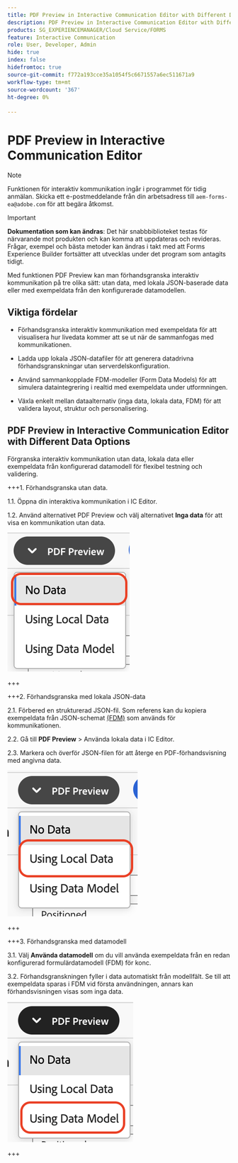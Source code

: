 ```yaml
---
title: PDF Preview in Interactive Communication Editor with Different Data Options
description: PDF Preview in Interactive Communication Editor with Different Data Options to preview Interactive Communications in three different ways.
products: SG_EXPERIENCEMANAGER/Cloud Service/FORMS
feature: Interactive Communication
role: User, Developer, Admin
hide: true
index: false
hidefromtoc: true
source-git-commit: f772a193cce35a1054f5c6671557a6ec511671a9
workflow-type: tm+mt
source-wordcount: '367'
ht-degree: 0%

---
```



# PDF Preview in Interactive Communication Editor

>[!NOTE]
>
> Funktionen för interaktiv kommunikation ingår i programmet för tidig anmälan. Skicka ett e-postmeddelande från din arbetsadress till `aem-forms-ea@adobe.com` för att begära åtkomst.

>[!IMPORTANT]
>
> **Dokumentation som kan ändras**: Det här snabbbiblioteket testas för närvarande mot produkten och kan komma att uppdateras och revideras. Frågar, exempel och bästa metoder kan ändras i takt med att Forms Experience Builder fortsätter att utvecklas under det program som antagits tidigt.

Med funktionen PDF Preview kan man förhandsgranska interaktiv kommunikation på tre olika sätt: utan data, med lokala JSON-baserade data eller med exempeldata från den konfigurerade datamodellen.

## Viktiga fördelar

- Förhandsgranska interaktiv kommunikation med exempeldata för att visualisera hur livedata kommer att se ut när de sammanfogas med kommunikationen.

- Ladda upp lokala JSON-datafiler för att generera datadrivna förhandsgranskningar utan serverdelskonfiguration.

- Använd sammankopplade FDM-modeller (Form Data Models) för att simulera dataintegrering i realtid med exempeldata under utformningen.

- Växla enkelt mellan dataalternativ (inga data, lokala data, FDM) för att validera layout, struktur och personalisering.

## PDF Preview in Interactive Communication Editor with Different Data Options

Förgranska interaktiv kommunikation utan data, lokala data eller exempeldata från konfigurerad datamodell för flexibel testning och validering.

+++&#x200B;1. Förhandsgranska utan data.

1.1. Öppna din interaktiva kommunikation i IC Editor.

1.2. Använd alternativet PDF Preview och välj alternativet **Inga data** för att visa en kommunikation utan data.

![Sök efter IC Docu](/help/forms/interactive-communication/assets/nodata.png)

+++

+++&#x200B;2. Förhandsgranska med lokala JSON-data

2.1. Förbered en strukturerad JSON-fil. Som referens kan du kopiera exempeldata från JSON-schemat [(FDM)](https://experienceleague.adobe.com/sv/docs/experience-manager-cloud-service/content/forms/integrate/use-form-data-model/work-with-form-data-model) som används för kommunikationen.

2.2. Gå till **PDF Preview** > Använda lokala data i IC Editor.

2.3. Markera och överför JSON-filen för att återge en PDF-förhandsvisning med angivna data.

![Sök efter IC Docu](/help/forms/interactive-communication/assets/localdata.png)

+++

+++&#x200B;3. Förhandsgranska med datamodell 

3.1. Välj **Använda datamodell** om du vill använda exempeldata från en redan konfigurerad formulärdatamodell (FDM) för konc.

3.2. Förhandsgranskningen fyller i data automatiskt från modellfält. Se till att exempeldata sparas i FDM vid första användningen, annars kan förhandsvisningen visas som inga data.

![Sök efter IC Docu](/help/forms/interactive-communication/assets/datamodel.png)

+++

